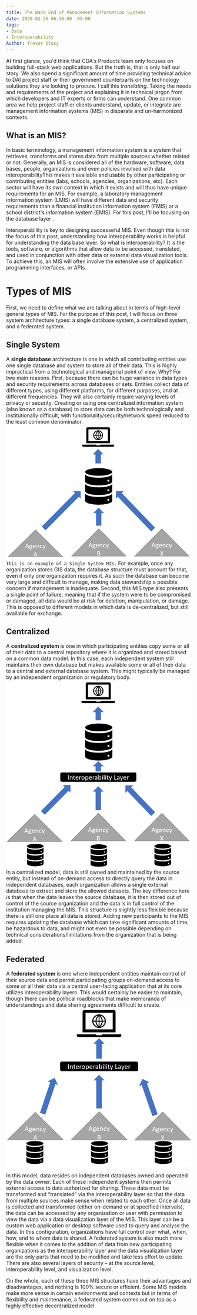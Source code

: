 ```yaml
---
title: The Back End of Management Information Systems
date: 2020-02-26 06:30:00 -05:00
tags:
- Data
- Interoperability
Author: Trevor Olexy
---
```


At first glance, you'd think that CDA's Products team only focuses on building full-stack web applications. But the truth is, that is only half our story. We also spend a significant amount of time providing technical advice to DAI project staff or their government counterparts on the technology solutions they are looking to procure. I call this *translating.* Taking  the needs and requirements of the project and explaining it in technical jargon from which developers and IT experts or firms can understand. One common area we help project staff or clients understand, update, or integrate are management information systems (MIS) in  disparate and un-harmonized contexts.

<!--more-->

## What is an MIS?

In basic terminology, a management information system is a system that retrieves, transforms and stores data from multiple sources whether related or not. Generally, an MIS is considered all of the hardware, software, data bases, people, organizations and even policies involved with data interoperabilityThis makes it available and usable by other participating or contributing entities (labs, schools, agencies, organizations, etc). Each sector will have its own context in which it exists and will thus have unique requirements for an MIS. For example, a laboratory management information system (LMIS) will have different data and security requirements than a financial institution information system (FMIS) or a school district's information system (EMIS). For this post, I'll be focusing on the database layer .

Interoperability is key to designing successeful MIS. Even though this is not the focus of this post, understanding how interoperability works is helpful for understanding the data base layer.  So what is interoperability? It is the  tools, software, or algorithms that allow data to be accessed, translated, and used in conjunction with other data or external data visualization tools.  To achieve this, an MIS will often involve the extensive use of application programming interfaces, or APIs.

# **Types of MIS**

First, we need to define what we are talking about in terms of high-level general types of MIS. For the purpose of this post, I will focus on three system architecture types: a single database system, a centralized system, and a federated system.

## Single System

A **single database** architecture is one in which all contributing entities use one single database and system to store all of their data. This is highly impractical from a technological and managerial point of view. Why? For two main reasons. First, because there can be huge variance in data types and security requirements across databases or sets. Entities collect data of different types, using different platforms, for different purposes, and at different frequencies. They will also certainly require varying levels of privacy or security. Creating or using one centralized information system (also known as a database) to store data can be both technologically and institutionally difficult, with functionality/security/network speed reduced to the least common denominator.
![singlesystem.png](/uploads/singlesystem.png)`This is an example of a Single System MIS.`
 For example, once any organization stores GIS data, the database structure must account for that, even if only one organization requires it.  As such the database can become very large and difficult to manage, making data stewardship a possible concern if management is inadequate. Second, this MIS type also presents a single point of failure, meaning that if the system were to be compromised or damaged, all data would be at risk for deletion, manipulation, or damage. This is opposed to different models in which data is de-centralized, but still available for exchange.

## Centralized

A **centralized system** is one in which participating entities copy some or all of their data to a central repository where it is organized and stored based on a common data model. In this case, each independent system still maintains their own database but makes available some or all of their data to a central and external database system. This might typically be managed by an independent organization or regulatory body. ![centralized.png](/uploads/centralized.png)
In a centralized model, data is still owned and maintained by the source entity, but instead of on-demand access to directly query the data in independent databases, each organization allows a single external database to extract and store the allowed datasets. The key difference here is that when the data leaves the source database, it is then stored out of control of the source organization and the data is in full control of the institution managing the MIS. This structure is slightly less flexible because there is still one place all data is stored. Adding new participants to the MIS requires updating the database which can take significant amounts of time, be hazardous to data, and might not even be possible depending on technical considerations/limitations from the organization that is being added.

## Federated

A **federated system** is one where independent entities maintain control of their source data and permit participating groups on-demand access to some or all their data via a central user-facing application that at its core utilizes interoperability layers. This would certainly be easier to maintain, though there can be political roadblocks that make memoranda of understandings and data sharing agreements difficult to create.![federated.png](/uploads/federated.png)

In this model, data resides on independent databases owned and operated by the data owner. Each of these independent systems then permits external access to data authorized for sharing. These data must be transformed and “translated” via the interoperability layer so that the data from multiple sources make sense when related to each other.  Once all data is collected and transformed (either on-demand or at specified intervals), the data can be accessed by any organization or user with permission to view the data via a data visualization layer of the MIS. This layer can be a custom web application or desktop software used to query and analyse the data.  In this configuration, organizations have full control over what, when, how, and to whom data is shared. A federated system is also much more flexible when it comes to the addition of data from new participating organizations as the interoperability layer and the data visualization layer are the only parts that need to be modified and take less effort to update. There are also several layers of security – at the source level, interoperability level, and visualization level.

On the whole, each of these three MIS structures have their advantages and disadvantages, and nothing is 100% secure or efficient. Some MIS models make more sense in certain environments and contexts but in terms of flexibility and maintenance, a federated system comes out on top as a highly effective decentralized model.